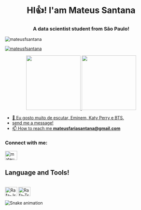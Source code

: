 <h1 align="center">HI👍! I'am Mateus Santana</h1>
<h3 align="center">A data scientist student from São Paulo!</h3>

<p align="left"> <img src="https://komarev.com/ghpvc/?username=mateusfsantana&label=Profile%20views&color=0e75b6&style=flat" alt="mateusfsantana" /> </p>

<p align="left"> <a href="https://github.com/ryo-ma/github-profile-trophy"><img src="https://github-profile-trophy.vercel.app/?username=mateusfsantana" alt="mateusfsantana" /></a> </p>

<div align="center">
  <a href="https://github.com/mateusfsantana">
  <img height="180em" src="https://github-readme-stats.vercel.app/api?username=mateusfsantana&show_icons=true&theme=dark&include_all_commits=true&count_private=true"/>
  <img height="180em" src="https://github-readme-stats.vercel.app/api/top-langs/?username=mateusfsantana&layout=compact&langs_count=7&theme=dark"/>
</div>

- 🎵 Eu gosto muito de escutar, Eminem, Katy Perry e BTS.
- send me a message!
- 📫 How to reach me **mateusfariasantana@gmail.com**
  
  
  
<h3 align="left">Connect with me:</h3>
<p align="left">
<a href="https://www.linkedin.com/in/mateusfrsantana/" target="blank"><img align="center" src="https://raw.githubusercontent.com/rahuldkjain/github-profile-readme-generator/master/src/images/icons/Social/linked-in-alt.svg" alt="mateusfsantana" height="30" width="40" /></a>
</p>
  
  ## Language and Tools!
  
<div style="display: inline_block"><br>
  <img align="center" alt="Rafa-Js" height="30" width="40" src="https://cdn.jsdelivr.net/gh/devicons/devicon/icons/python/python-original-wordmark.svg">
  <img align="center" alt="Rafa-Ts" height="30" width="40" src="https://cdn.jsdelivr.net/gh/devicons/devicon/icons/r/r-original.svg">
</div>

![Snake animation](https://github.com/mateusfsantana/mateusfsantana/blob/output/github-contribution-grid-snake.svg)
 
</div>
